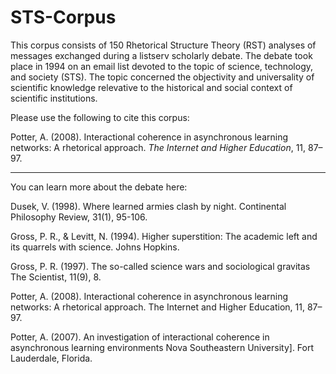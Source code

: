 # STS-Corpus
This corpus consists of 150 Rhetorical Structure Theory (RST) analyses of messages exchanged during a listserv scholarly debate. The debate took place in 1994 on an email list devoted to the topic of science, technology, and society (STS). The topic concerned the objectivity and universality of scientific knowledge relevative to the historical and social context of scientific institutions.

Please use the following to cite this corpus:

Potter, A. (2008). Interactional coherence in asynchronous learning networks: A rhetorical approach. _The Internet and Higher Education_, 11, 87–97.

-----------
You can learn more about the debate here:

Dusek, V. (1998). Where learned armies clash by night. Continental Philosophy Review, 31(1), 95-106.

Gross, P. R., & Levitt, N. (1994). Higher superstition: The academic left and its quarrels with science. Johns Hopkins. 

Gross, P. R. (1997). The so-called science wars and sociological gravitas The Scientist, 11(9), 8. 

Potter, A. (2008). Interactional coherence in asynchronous learning networks: A rhetorical approach. The Internet and Higher Education, 11, 87–97. 

Potter, A. (2007). An investigation of interactional coherence in asynchronous learning environments Nova Southeastern University]. Fort Lauderdale, Florida. 


